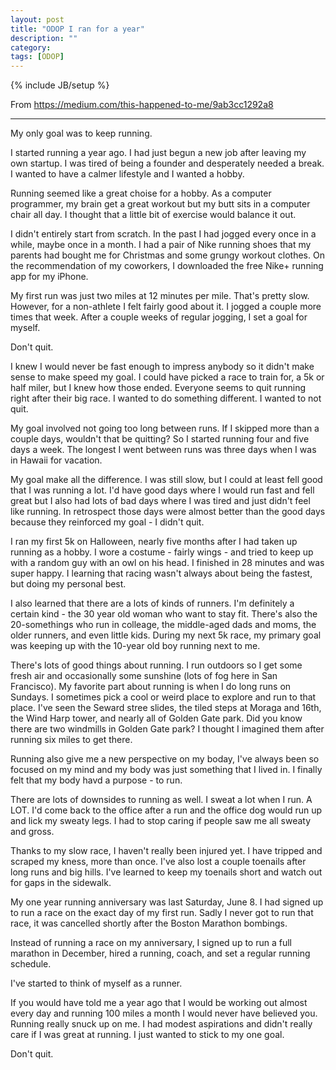 ```yaml
---
layout: post
title: "ODOP I ran for a year"
description: ""
category: 
tags: [ODOP]
---
```

{% include JB/setup %}

From <https://medium.com/this-happened-to-me/9ab3cc1292a8>

---

My only goal was to keep running.

I started running a year ago. I had just begun  a new job after leaving my own startup. I was tired of being a founder and desperately needed a break.  I wanted to have a calmer lifestyle and I wanted a hobby.

Running seemed like a great choise for a hobby. As a computer programmer, my brain get a great workout but my butt sits in a computer chair all day. I thought that a little bit of exercise would balance it out.

I didn't entirely start from scratch. In the past I had jogged every once in a while, maybe once in a month. I had a pair of Nike running shoes that my parents had bought me for Christmas and some grungy workout clothes. On the recommendation of my coworkers, I downloaded the free Nike+ running app for my iPhone.

My first run was just two miles at 12 minutes per mile. That's pretty slow. However, for a non-athlete I felt fairly good about it. I jogged a couple more times that week. After a couple weeks of regular jogging, I set a goal for myself.

Don't quit.

I knew I would never be fast enough to impress anybody so it didn't make sense to make speed my goal. I could have picked a race to train for, a 5k or half miler, but I knew how those ended. Everyone seems to quit running right after their big race. I wanted to do something different. I wanted to not quit.

My goal involved not going too long between runs. If I skipped more than a couple days, wouldn't that be quitting? So I started running four and five days a week. The longest I went between runs was three days when I was in Hawaii for vacation.

My goal make all the difference. I was still slow, but I could at least fell good that I was running a lot. I'd have good days where I would run fast and fell great but I also had lots of bad days where I was tired and just didn't feel like running. In retrospect those days were almost better than the good days because they reinforced my goal - I didn't quit.

I ran my first 5k on Halloween, nearly five months after I had taken up running as a hobby. I wore a costume - fairly wings - and tried to keep up with a random guy with an owl on his head. I finished in 28 minutes and was super happy. I learning that racing wasn't always about being the fastest, but doing my personal best.

I also learned that there are a lots of kinds of runners. I'm definitely a certain kind - the 30 year old woman who want to stay fit. There's also the 20-somethings who run in colleage, the middle-aged dads and moms, the older runners, and even little kids. During my next 5k race, my primary goal was keeping up with the 10-year old boy running next to me.

There's lots of good things about running. I run outdoors so I get some fresh air and occasionally some sunshine (lots of fog here in San Francisco). My favorite part about running is when I do long runs on Sundays. I sometimes pick a cool or weird place to explore and run to that place. I've seen the Seward stree slides, the tiled steps at Moraga and 16th, the Wind Harp tower, and nearly all of Golden Gate park. Did you know there are two windmills in Golden Gate park? I thought I imagined them after running six miles to get there.

Running also give me a new perspective on my boday, I've always been so focused on my mind and my body was just something that I lived in. I finally felt that my body havd a purpose - to run.

There are lots of downsides to running as well. I sweat a lot when I run. A LOT. I'd come back to the office after a run and the office dog would run up and lick my sweaty legs. I had to stop caring if people saw me all sweaty and gross.

Thanks to my slow race, I haven't really been injured yet. I have tripped and scraped my kness, more than once. I've also lost a couple toenails after long runs and big hills. I've learned to keep my toenails short and watch out for gaps in the sidewalk.

My one year running anniversary was last Saturday, June 8. I had signed up to run a race on the exact day of my first run. Sadly I never got to run that race, it was cancelled shortly after the Boston Marathon bombings.

Instead of running a race on my anniversary, I signed up to run a full marathon in December, hired a running, coach, and set a regular running schedule.

I've started to think of myself as a runner.

If you would have told me a year ago that I would be working out almost every day and running 100 miles a month I would never have believed you. Running really snuck up on me. I had modest aspirations and didn't really care if I was great at running. I just wanted to stick to my one goal.

Don't quit.
